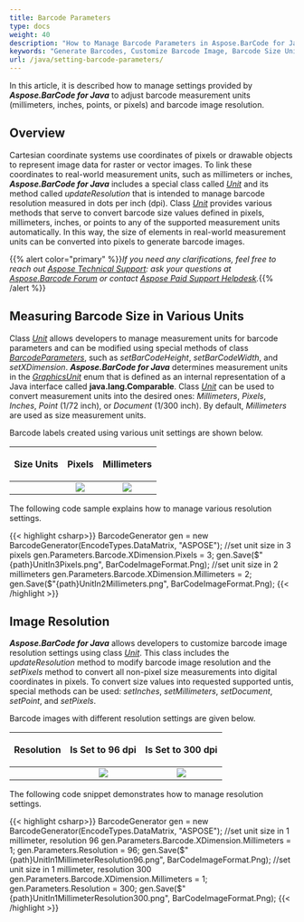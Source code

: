 ```yaml
---
title: Barcode Parameters
type: docs
weight: 40
description: "How to Manage Barcode Parameters in Aspose.BarCode for Java"
keywords: "Generate Barcodes, Customize Barcode Image, Barcode Size Units in Aspose.BarCode for Java, Work with Barcode Image in Aspose.BarCode for Java, Generate Barcodes in Aspose.BarCode, Convert Barcode Size in Aspose.Barcode"
url: /java/setting-barcode-parameters/
---
```

In this article, it is described how to manage settings provided by ***Aspose.BarCode for Java*** to adjust barcode measurement units (millimeters, inches, points, or pixels) and barcode image resolution.
  
## **Overview**
Cartesian coordinate systems use coordinates of pixels or drawable objects to represent image data for raster or vector images. To link these coordinates to real-world measurement units, such as millimeters or inches, ***Aspose.BarCode for Java*** includes a special class called [*Unit*](https://apireference.aspose.com/barcode/java/com.aspose.barcode.generation/Unit) and its method called *updateResolution* that is intended to manage barcode resolution measured in dots per inch (dpi). Class [*Unit*](https://apireference.aspose.com/barcode/java/com.aspose.barcode.generation/Unit) provides various methods that serve to convert barcode size values defined in pixels, millimeters, inches, or points to any of the supported measurement units automatically. In this way, the size of elements in real-world measurement units can be converted into pixels to generate barcode images.  

{{% alert color="primary" %}}*If you need any clarifications, feel free to reach out [Aspose Technical Support](/barcode/java/technical-support/): ask your questions at [Aspose.Barcode Forum](https://forum.aspose.com/c/barcode/13) or contact [Aspose Paid Support Helpdesk](https://helpdesk.aspose.com/).*{{% /alert %}}

## **Measuring Barcode Size in Various Units**
Class [*Unit*](https://apireference.aspose.com/barcode/java/com.aspose.barcode.generation/Unit) allows developers to manage measurement units for barcode parameters and can be modified using special methods of class [*BarcodeParameters*](https://apireference.aspose.com/barcode/java/com.aspose.barcode.generation/BarcodeParameters), such as *setBarCodeHeight*, *setBarCodeWidth*, and *setXDimension*. ***Aspose.BarCode for Java*** determines measurement units in the [*GraphicsUnit*](https://apireference.aspose.com/barcode/java/com.aspose.barcode.generation/GraphicsUnit) enum that is defined as an internal representation of a Java interface called **java.lang.Comparable<GraphicsUnit>**. Class [*Unit*](https://apireference.aspose.com/barcode/java/com.aspose.barcode.generation/Unit) can be used to convert measurement units into the desired ones: *Millimeters*, *Pixels*, *Inches*, *Point* (1/72 inch), or *Document* (1/300 inch). By default, *Millimeters* are used as size measurement units.  
  
Barcode labels created using various unit settings are shown below.
   
|<p align="center">**Size Units**</p>|<p align="center">**Pixels**</p>|<p align="center">**Millimeters**</p>|
| :-: | :-: | :-: |
| |<image src="unitin3pixels.png">|<image src="unitin2millimeters.png">|
  
The following code sample explains how to manage various resolution settings.

{{< highlight csharp>}}
BarcodeGenerator gen = new BarcodeGenerator(EncodeTypes.DataMatrix, "ASPOSE");
//set unit size in 3 pixels
gen.Parameters.Barcode.XDimension.Pixels = 3;
gen.Save($"{path}UnitIn3Pixels.png", BarCodeImageFormat.Png);
//set unit size in 2 millimeters
gen.Parameters.Barcode.XDimension.Millimeters = 2;
gen.Save($"{path}UnitIn2Millimeters.png", BarCodeImageFormat.Png);
{{< /highlight >}} 

## **Image Resolution**
***Aspose.BarCode for Java*** allows developers to customize barcode image resolution settings using class [*Unit*](https://apireference.aspose.com/barcode/java/com.aspose.barcode.generation/Unit). This class includes the *updateResolution* method to modify barcode image resolution and the *setPixels* method to convert all non-pixel size measurements into digital coordinates in pixels. To convert size values into requested supported untis, special methods can be used: *setInches*, *setMillimeters*, *setDocument*, *setPoint*, and *setPixels*. 
  
Barcode images with different resolution settings are given below.
  
|<p align="center">**Resolution**</p>|<p align="center">**Is Set to 96 dpi**</p>|<p align="center">**Is Set to 300 dpi**</p>|
| :-: | :-: | :-: |
| |<image src="unitin1millimeterresolution96.png">|<image src="unitin1millimeterresolution300.png">|
  
The following code snippet demonstrates how to manage resolution settings.
  
{{< highlight csharp>}}
BarcodeGenerator gen = new BarcodeGenerator(EncodeTypes.DataMatrix, "ASPOSE");
//set unit size in 1 millimeter, resolution 96
gen.Parameters.Barcode.XDimension.Millimeters = 1;
gen.Parameters.Resolution = 96;
gen.Save($"{path}UnitIn1MillimeterResolution96.png", BarCodeImageFormat.Png);
//set unit size in 1 millimeter, resolution 300
gen.Parameters.Barcode.XDimension.Millimeters = 1;
gen.Parameters.Resolution = 300;
gen.Save($"{path}UnitIn1MillimeterResolution300.png", BarCodeImageFormat.Png);
{{< /highlight >}} 
